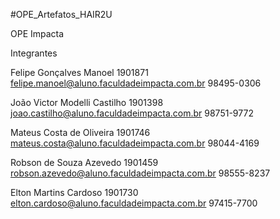 #OPE_Artefatos_HAIR2U

OPE  Impacta

Integrantes

Felipe Gonçalves Manoel	          1901871	        felipe.manoel@aluno.faculdadeimpacta.com.br	      98495-0306

João Victor Modelli Castilho	    1901398	        joao.castilho@aluno.faculdadeimpacta.com.br	      98751-9772

Mateus Costa de Oliveira	        1901746	        mateus.costa@aluno.faculdadeimpacta.com.br	      98044-4169

Robson de Souza Azevedo	          1901459	        robson.azevedo@aluno.faculdadeimpacta.com.br	    98555-8237

Elton Martins Cardoso	            1901730	        elton.cardoso@aluno.faculdadeimpacta.com.br	      97415-7700
